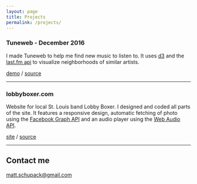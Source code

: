 ```yaml
---
layout: page
title: Projects
permalink: /projects/
---
```


### Tuneweb - December 2016

I made Tuneweb to help me find new music to listen to. It uses [d3](https://d3js.org/) and the [last.fm api](http://www.last.fm/api) to visualize neighborhoods of similar artists.

[demo](https://guarded-badlands-72055.herokuapp.com/) /  [source](https://github.com/schu34/Tuneweb)


***

### lobbyboxer.com

Website for local St. Louis band Lobby Boxer. I designed and coded all parts of the site. It features a responsive design, automatic fetching of photo using the [Facebook Graph API]() and an audio player using the [Web Audio API]().

[site](http://lobbyboxer.com) /
[source](https://github.com/schu34/lobby-boxer)

***



## Contact me

[matt.schupack@gmail.com](mailto:matt.schupack@gmail.com)
